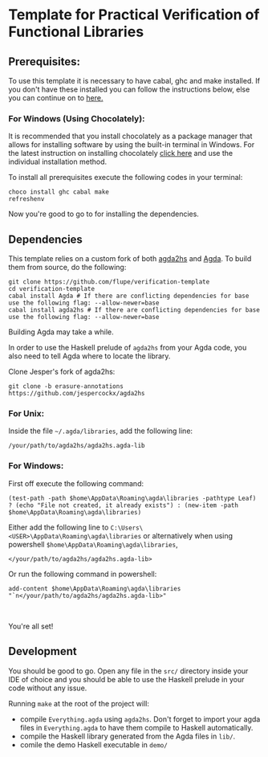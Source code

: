 # Template for Practical Verification of Functional Libraries

## Prerequisites:

To use this template it is necessary to have cabal, ghc and make installed. If you don't have these installed you can follow the instructions below, else you can continue on to [here.](#dependencies)

### For Windows (Using Chocolately):

It is recommended that you install chocolately as a package manager that allows for installing software by using the built-in terminal in Windows.
For the latest instruction on installing chocolately [click here](https://chocolatey.org/install#individual) and use the individual installation method.

To install all prerequisites execute the following codes in your terminal:
```
choco install ghc cabal make
refreshenv
```

Now you're good to go to for installing the dependencies.

## Dependencies

This template relies on a custom fork of both [agda2hs] and [Agda].
To build them from source, do the following:

```
git clone https://github.com/flupe/verification-template
cd verification-template
cabal install Agda # If there are conflicting dependencies for base use the following flag: --allow-newer=base
cabal install agda2hs # If there are conflicting dependencies for base use the following flag: --allow-newer=base
```

Building Agda may take a while.

In order to use the Haskell prelude of `agda2hs` from your Agda code, you also
need to tell Agda where to locate the library.

Clone Jesper's fork of agda2hs:

```
git clone -b erasure-annotations https://github.com/jespercockx/agda2hs
```
### For Unix:
Inside the file `~/.agda/libraries`, add the following line:

```
/your/path/to/agda2hs/agda2hs.agda-lib
```

### For Windows:

First off execute the following command:

```
(test-path -path $home\AppData\Roaming\agda\libraries -pathtype Leaf) ? (echo "File not created, it already exists") : (new-item -path $home\AppData\Roaming\agda\libraries)
```

Either add the following line to `C:\Users\<USER>\AppData\Roaming\agda\libraries` or alternatively when using powershell `$home\AppData\Roaming\agda\libraries`, 

```
</your/path/to/agda2hs/agda2hs.agda-lib>
```

Or run the following command in powershell:

```
add-content $home\AppData\Roaming\agda\libraries "`n</your/path/to/agda2hs/agda2hs.agda-lib>"
```

<br>

You're all set!

## Development

You should be good to go. Open any file in the `src/` directory inside your IDE of choice and
you should be able to use the Haskell prelude in your code without any issue.

Running `make` at the root of the project will:
- compile `Everything.agda` using `agda2hs`.
  Don't forget to import your agda files in `Everything.agda` to have them
  compile to Haskell automatically.
- compile the Haskell library generated from the Agda files in `lib/`.
- comile the demo Haskell executable in `demo/`

[Agda]:    https://github.com/agda/Agda
[agda2hs]: https://github.com/agda/agda2hs

